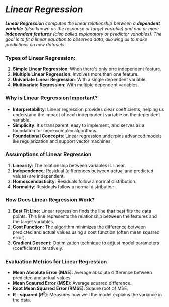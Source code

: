 # _Linear Regression_

_**Linear Regression** computes the linear relationship between a **dependent variable** (also known as the response or target variable) and one or more **independent features** (also called explanatory or predictor variables). The goal is to fit a linear equation to observed data, allowing us to make predictions on new datasets._

### Types of Linear Regression:
1. **Simple Linear Regression**: When there's only one independent feature.
2. **Multiple Linear Regression**: Involves more than one feature.
3. **Univariate Linear Regression**: With a single dependent variable.
4. **Multivariate Regression**: With multiple dependent variables.

### Why is Linear Regression Important?
- **Interpretability**: Linear regression provides clear coefficients, helping us understand the impact of each independent variable on the dependent variable.
- **Simplicity**: It's transparent, easy to implement, and serves as a foundation for more complex algorithms.
- **Foundational Concepts**: Linear regression underpins advanced models ike regularization and support vector machines.

### Assumptions of Linear Regression
1. **Linearity**: The relationship between variables is linear.
2. **Independence**: Residual (differences between actual and predicted values) are independent.
3. **Homoscendasticity**: Residuals follow a normal distribution.
4. **Normality**: Residuals follow a normal distribution.

### How Does Linear Regression Work?
1. **Best Fit Line**: Linear regression finds the line that best fits the data points. This line represents the relationship between the features and the target variables.
2. **Cost Function**: The algorithm minimizes the difference between predicted and actual values using a cost function (often mean squared error).
3. **Gradient Descent**: Optimization technique to adjust model parameters (coefficients) iteratively.

### Evaluation Metrics for Linear Regression
- **Mean Absolute Error (MAE)**: Average absolute difference between predicted and actual values.
- **Mean Sqaured Error (MSE)**: Average squared difference.
- **Root Mean Squared Error (RMSE)**: Sqaure root of MSE.
- **R - squared $(R^2)$**: Measures how well the model explains the variance in the data.
